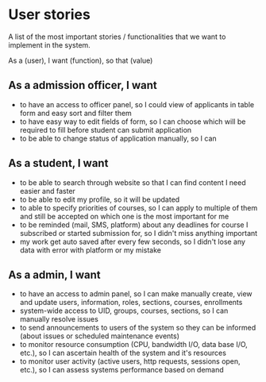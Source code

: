 # User stories
A list of the most important stories / functionalities that we want to implement in the system.

As a (user), I want (function), so that (value)


## As a admission officer, I want
*  to have an access to officer panel, so I could view of applicants in table form and easy sort and filter them
*  to have easy way to edit fields of form, so I can choose which will be required to fill before student can submit application
* to be able to change status of application manually, so I can

## As a student, I want
*  to be able to search through website so that I can find content I need easier and faster
*  to be able to edit my profile, so it will be updated
*  to able to specify priorities of courses, so I can apply to multiple of them and still be accepted on which one is the most important for me
* to be reminded (mail, SMS, platform) about any deadlines for course I subscribed or started submission for, so I didn't miss anything important
* my work get auto saved after every few seconds, so I didn't lose any data with error with platform or my mistake

## As a admin, I want
* to have an access to admin panel, so I can make manually create, view and update users, information, roles, sections, courses, enrollments
* system-wide access to UID, groups, courses, sections, so I can manually resolve issues
* to send announcements to users of the system so they can be informed (about issues or scheduled maintenance events)
* to monitor resource consumption (CPU, bandwidth I/O, data base I/O, etc.), so I can ascertain health of the system and it's resources
* to monitor user activity (active users, http requests, sessions open, etc.), so I can assess systems performance based on demand

